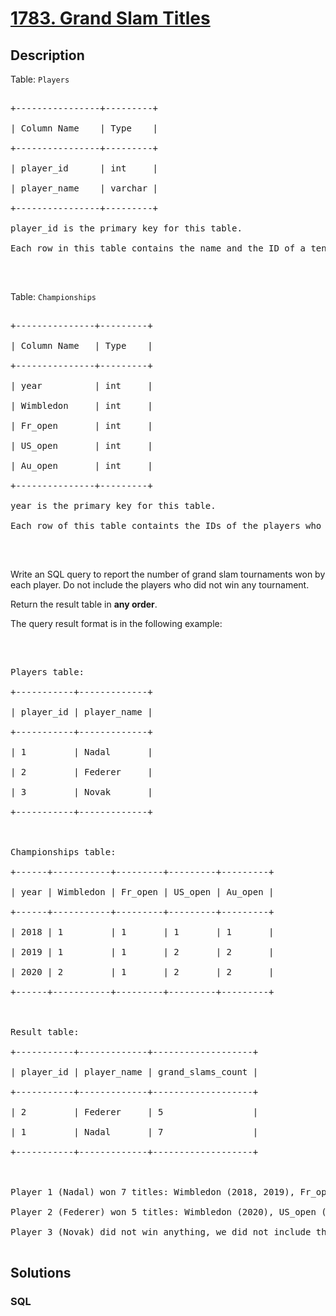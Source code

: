 # [1783. Grand Slam Titles](https://leetcode.com/problems/grand-slam-titles)



## Description

<p>Table: <code>Players</code></p>



<pre>

+----------------+---------+

| Column Name    | Type    |

+----------------+---------+

| player_id      | int     |

| player_name    | varchar |

+----------------+---------+

player_id is the primary key for this table.

Each row in this table contains the name and the ID of a tennis player.

</pre>



<p>&nbsp;</p>



<p>Table: <code>Championships</code></p>



<pre>

+---------------+---------+

| Column Name   | Type    |

+---------------+---------+

| year          | int     |

| Wimbledon     | int     |

| Fr_open       | int     |

| US_open       | int     |

| Au_open       | int     |

+---------------+---------+

year is the primary key for this table.

Each row of this table containts the IDs of the players who won one each tennis tournament of the grand slam.

</pre>



<p>&nbsp;</p>



<p>Write an SQL query to report the number of grand slam tournaments won by each player. Do not include the players who did not win any tournament.</p>



<p>Return the result table in <strong>any order</strong>.</p>



<p>The query result format is in the following example:</p>



<p>&nbsp;</p>



<pre>

Players table:

+-----------+-------------+

| player_id | player_name |

+-----------+-------------+

| 1         | Nadal       |

| 2         | Federer     |

| 3         | Novak       |

+-----------+-------------+



Championships table:

+------+-----------+---------+---------+---------+

| year | Wimbledon | Fr_open | US_open | Au_open |

+------+-----------+---------+---------+---------+

| 2018 | 1         | 1       | 1       | 1       |

| 2019 | 1         | 1       | 2       | 2       |

| 2020 | 2         | 1       | 2       | 2       |

+------+-----------+---------+---------+---------+



Result table:

+-----------+-------------+-------------------+

| player_id | player_name | grand_slams_count |

+-----------+-------------+-------------------+

| 2         | Federer     | 5                 |

| 1         | Nadal       | 7                 |

+-----------+-------------+-------------------+



Player 1 (Nadal) won 7 titles: Wimbledon (2018, 2019), Fr_open (2018, 2019, 2020), US_open (2018), and Au_open (2018).

Player 2 (Federer) won 5 titles: Wimbledon (2020), US_open (2019, 2020), and Au_open (2019, 2020).

Player 3 (Novak) did not win anything, we did not include them in the result table.

</pre>

## Solutions

<!-- tabs:start -->

### **SQL**

```sql

```

<!-- tabs:end -->